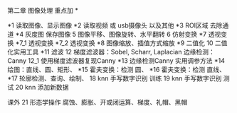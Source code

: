 第二章 图像处理
重点加 *

*1 读取图像、显示图像
*2 读取视频 或 usb摄像头 以及其他
*3 ROI区域 去除通道
*4 灰度图 保存图像
5 图像平移、图像旋转、水平翻转
6 仿射变换
*7 透视变换
*7_1 透视变换
*7_2 透视变换
*8 图像缩放、插值方式缩放
*9 二值化
10 二值化实用工具
*11 滤波
12 梯度滤波器：Sobel, Scharr, Laplacian 边缘检测：Canny
12_1 使用梯度滤波器复现Canny
*13 边缘检测Canny 实用调参方法
*14 绘图：直线、圆、矩形、
*15 霍夫变换：检测 圆、
*16 霍夫变换：检测 直线、
*17 轮廓检测、查询、绘制、
18 knn 手写数字识别 训练
19 knn 手写数字识别 测试
20 knn 添加新数据

课外
21 形态学操作 腐蚀、膨胀、开或闭运算、梯度、礼帽、黑帽

